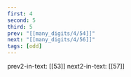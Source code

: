 ```yaml
---
first: 4
second: 5
third: 5
prev: "[[many_digits/4/54]]"
next: "[[many_digits/4/56]]"
tags: [odd]
---
```

prev2-in-text: [[53]]
next2-in-text: [[57]]
